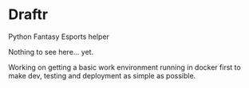 # Draftr
Python Fantasy Esports helper


Nothing to see here... yet.

Working on getting a basic work environment running in docker first to make dev, testing and deployment as simple as possible.
